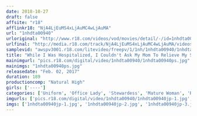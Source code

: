 ```yaml
---
date: 2018-10-27
draft: false
affsite: "r18"
afflinkr18: "NjA4LjEuMS4xLjAuMC4wLjAuMA"
url: "1nhdta00940"
urloriginal: "http://www.r18.com/videos/vod/movies/detail/-/id=1nhdta00940"
urlfinal: "http://media.r18.com/track/NjA4LjEuMS4xLjAuMC4wLjAuMA/videos/vod/movies/detail/-/id=1nhdta00940"
samplevid: "awspv3001.r18.com/litevideo/freepv/1/1nh/1nhdta00940/1nhdta00940_dmb_w.mp4"
title: "While I Was Hospitalized, I Couldn't Ask My Mom To Relieve My Sexual Urges, So I Asked My Auntie Instead, And So She Gave Me A Kind And Gentle Cowgirl To Secretly Get Me Off 13 Creampie Specials"
mainimgurl: "pics.r18.com/digital/video/1nhdta00940/1nhdta00940ps.jpg"
mainimgs: "1nhdta00940ps.jpg"
releasedate: "Feb. 02, 2017"
duration: 189
productioncomp: "Natural High"
girls: ['----']
categories: ['Uniform', 'Office Lady', 'Stewardess', 'Mature Woman', 'Relatives', 'Variety', 'Cowgirl', 'Hi-Def']
imgurls: ['pics.r18.com/digital/video/1nhdta00940/1nhdta00940jp-1.jpg', 'pics.r18.com/digital/video/1nhdta00940/1nhdta00940jp-2.jpg', 'pics.r18.com/digital/video/1nhdta00940/1nhdta00940jp-3.jpg', 'pics.r18.com/digital/video/1nhdta00940/1nhdta00940jp-4.jpg', 'pics.r18.com/digital/video/1nhdta00940/1nhdta00940jp-5.jpg', 'pics.r18.com/digital/video/1nhdta00940/1nhdta00940jp-6.jpg', 'pics.r18.com/digital/video/1nhdta00940/1nhdta00940jp-7.jpg', 'pics.r18.com/digital/video/1nhdta00940/1nhdta00940jp-8.jpg', 'pics.r18.com/digital/video/1nhdta00940/1nhdta00940jp-9.jpg', 'pics.r18.com/digital/video/1nhdta00940/1nhdta00940jp-10.jpg', 'pics.r18.com/digital/video/1nhdta00940/1nhdta00940jp-11.jpg', 'pics.r18.com/digital/video/1nhdta00940/1nhdta00940jp-12.jpg', 'pics.r18.com/digital/video/1nhdta00940/1nhdta00940jp-13.jpg', 'pics.r18.com/digital/video/1nhdta00940/1nhdta00940jp-14.jpg', 'pics.r18.com/digital/video/1nhdta00940/1nhdta00940jp-15.jpg', 'pics.r18.com/digital/video/1nhdta00940/1nhdta00940jp-16.jpg', 'pics.r18.com/digital/video/1nhdta00940/1nhdta00940jp-17.jpg', 'pics.r18.com/digital/video/1nhdta00940/1nhdta00940jp-18.jpg', 'pics.r18.com/digital/video/1nhdta00940/1nhdta00940jp-19.jpg', 'pics.r18.com/digital/video/1nhdta00940/1nhdta00940jp-20.jpg']
imgs: ['1nhdta00940jp-1.jpg', '1nhdta00940jp-2.jpg', '1nhdta00940jp-3.jpg', '1nhdta00940jp-4.jpg', '1nhdta00940jp-5.jpg', '1nhdta00940jp-6.jpg', '1nhdta00940jp-7.jpg', '1nhdta00940jp-8.jpg', '1nhdta00940jp-9.jpg', '1nhdta00940jp-10.jpg', '1nhdta00940jp-11.jpg', '1nhdta00940jp-12.jpg', '1nhdta00940jp-13.jpg', '1nhdta00940jp-14.jpg', '1nhdta00940jp-15.jpg', '1nhdta00940jp-16.jpg', '1nhdta00940jp-17.jpg', '1nhdta00940jp-18.jpg', '1nhdta00940jp-19.jpg', '1nhdta00940jp-20.jpg']
---
```

